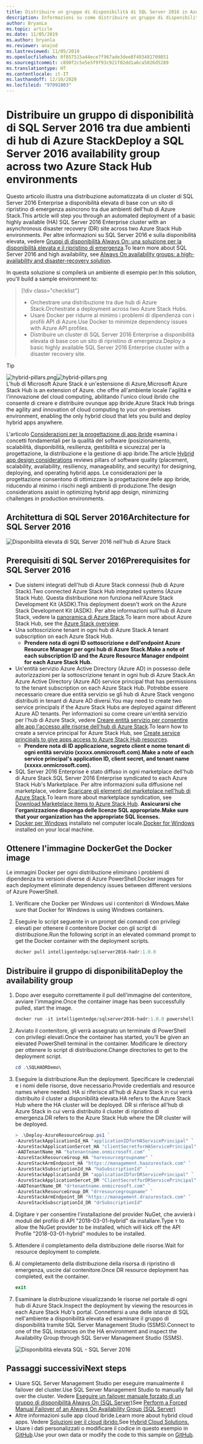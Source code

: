 ```yaml
---
title: Distribuire un gruppo di disponibilità di SQL Server 2016 in Azure e nell'hub di Azure Stack
description: Informazioni su come distribuire un gruppo di disponibilità di SQL Server 2016 in Azure e nell'hub di Azure Stack.
author: BryanLa
ms.topic: article
ms.date: 11/05/2019
ms.author: bryanla
ms.reviewer: anajod
ms.lastreviewed: 11/05/2019
ms.openlocfilehash: 0f857515a44ece7f967ade3dee8f493481709851
ms.sourcegitcommit: c890f2c5e5e5f9f93c921f02dd1a6ca5026d5289
ms.translationtype: HT
ms.contentlocale: it-IT
ms.lasthandoff: 12/10/2020
ms.locfileid: "97091803"
---
```

# <a name="deploy-a-sql-server-2016-availability-group-across-two-azure-stack-hub-environments"></a><span data-ttu-id="272d2-103">Distribuire un gruppo di disponibilità di SQL Server 2016 tra due ambienti di hub di Azure Stack</span><span class="sxs-lookup"><span data-stu-id="272d2-103">Deploy a SQL Server 2016 availability group across two Azure Stack Hub environments</span></span>

<span data-ttu-id="272d2-104">Questo articolo illustra una distribuzione automatizzata di un cluster di SQL Server 2016 Enterprise a disponibilità elevata di base con un sito di ripristino di emergenza asincrono tra due ambienti dell'hub di Azure Stack.</span><span class="sxs-lookup"><span data-stu-id="272d2-104">This article will step you through an automated deployment of a basic highly available (HA) SQL Server 2016 Enterprise cluster with an asynchronous disaster recovery (DR) site across two Azure Stack Hub environments.</span></span> <span data-ttu-id="272d2-105">Per altre informazioni su SQL Server 2016 e sulla disponibilità elevata, vedere [Gruppi di disponibilità Always On: una soluzione per la disponibilità elevata e il ripristino di emergenza](/sql/database-engine/availability-groups/windows/always-on-availability-groups-sql-server?view=sql-server-2016).</span><span class="sxs-lookup"><span data-stu-id="272d2-105">To learn more about SQL Server 2016 and high availability, see [Always On availability groups: a high-availability and disaster-recovery solution](/sql/database-engine/availability-groups/windows/always-on-availability-groups-sql-server?view=sql-server-2016).</span></span>

<span data-ttu-id="272d2-106">In questa soluzione si compilerà un ambiente di esempio per:</span><span class="sxs-lookup"><span data-stu-id="272d2-106">In this solution, you'll build a sample environment to:</span></span>

> [!div class="checklist"]
> - <span data-ttu-id="272d2-107">Orchestrare una distribuzione tra due hub di Azure Stack.</span><span class="sxs-lookup"><span data-stu-id="272d2-107">Orchestrate a deployment across two Azure Stack Hubs.</span></span>
> - <span data-ttu-id="272d2-108">Usare Docker per ridurre al minimo i problemi di dipendenza con i profili API di Azure.</span><span class="sxs-lookup"><span data-stu-id="272d2-108">Use Docker to minimize dependency issues with Azure API profiles.</span></span>
> - <span data-ttu-id="272d2-109">Distribuire un cluster di SQL Server 2016 Enterprise a disponibilità elevata di base con un sito di ripristino di emergenza.</span><span class="sxs-lookup"><span data-stu-id="272d2-109">Deploy a basic highly available SQL Server 2016 Enterprise cluster with a disaster recovery site.</span></span>

> [!Tip]  
> <span data-ttu-id="272d2-110">![hybrid-pillars.png](./media/solution-deployment-guide-cross-cloud-scaling/hybrid-pillars.png)</span><span class="sxs-lookup"><span data-stu-id="272d2-110">![hybrid-pillars.png](./media/solution-deployment-guide-cross-cloud-scaling/hybrid-pillars.png)</span></span>  
> <span data-ttu-id="272d2-111">L'hub di Microsoft Azure Stack è un'estensione di Azure,</span><span class="sxs-lookup"><span data-stu-id="272d2-111">Microsoft Azure Stack Hub is an extension of Azure.</span></span> <span data-ttu-id="272d2-112">che offre all'ambiente locale l'agilità e l'innovazione del cloud computing, abilitando l'unico cloud ibrido che consente di creare e distribuire ovunque app ibride.</span><span class="sxs-lookup"><span data-stu-id="272d2-112">Azure Stack Hub brings the agility and innovation of cloud computing to your on-premises environment, enabling the only hybrid cloud that lets you build and deploy hybrid apps anywhere.</span></span>  
> 
> <span data-ttu-id="272d2-113">L'articolo [Considerazioni per la progettazione di app ibride](overview-app-design-considerations.md) esamina i concetti fondamentali per la qualità del software (posizionamento, scalabilità, disponibilità, resilienza, gestibilità e sicurezza) per la progettazione, la distribuzione e la gestione di app ibride.</span><span class="sxs-lookup"><span data-stu-id="272d2-113">The article [Hybrid app design considerations](overview-app-design-considerations.md) reviews pillars of software quality (placement, scalability, availability, resiliency, manageability, and security) for designing, deploying, and operating hybrid apps.</span></span> <span data-ttu-id="272d2-114">Le considerazioni per la progettazione consentono di ottimizzare la progettazione delle app ibride, riducendo al minimo i rischi negli ambienti di produzione.</span><span class="sxs-lookup"><span data-stu-id="272d2-114">The design considerations assist in optimizing hybrid app design, minimizing challenges in production environments.</span></span>

## <a name="architecture-for-sql-server-2016"></a><span data-ttu-id="272d2-115">Architettura di SQL Server 2016</span><span class="sxs-lookup"><span data-stu-id="272d2-115">Architecture for SQL Server 2016</span></span>

![Disponibilità elevata di SQL Server 2016 nell'hub di Azure Stack](media/solution-deployment-guide-sql-ha/image1.png)

## <a name="prerequisites-for-sql-server-2016"></a><span data-ttu-id="272d2-117">Prerequisiti di SQL Server 2016</span><span class="sxs-lookup"><span data-stu-id="272d2-117">Prerequisites for SQL Server 2016</span></span>

- <span data-ttu-id="272d2-118">Due sistemi integrati dell'hub di Azure Stack connessi (hub di Azure Stack).</span><span class="sxs-lookup"><span data-stu-id="272d2-118">Two connected Azure Stack Hub integrated systems (Azure Stack Hub).</span></span> <span data-ttu-id="272d2-119">Questa distribuzione non funziona nell'Azure Stack Development Kit (ASDK).</span><span class="sxs-lookup"><span data-stu-id="272d2-119">This deployment doesn't work on the Azure Stack Development Kit (ASDK).</span></span> <span data-ttu-id="272d2-120">Per altre informazioni sull'hub di Azure Stack, vedere la [panoramica di Azure Stack](https://azure.microsoft.com/overview/azure-stack/).</span><span class="sxs-lookup"><span data-stu-id="272d2-120">To learn more about Azure Stack Hub, see the [Azure Stack overview](https://azure.microsoft.com/overview/azure-stack/).</span></span>
- <span data-ttu-id="272d2-121">Una sottoscrizione tenant in ogni hub di Azure Stack.</span><span class="sxs-lookup"><span data-stu-id="272d2-121">A tenant subscription on each Azure Stack Hub.</span></span>
  - <span data-ttu-id="272d2-122">**Prendere nota di ogni ID sottoscrizione e dell'endpoint Azure Resource Manager per ogni hub di Azure Stack.**</span><span class="sxs-lookup"><span data-stu-id="272d2-122">**Make a note of each subscription ID and the Azure Resource Manager endpoint for each Azure Stack Hub.**</span></span>
- <span data-ttu-id="272d2-123">Un'entità servizio Azure Active Directory (Azure AD) in possesso delle autorizzazioni per la sottoscrizione tenant in ogni hub di Azure Stack.</span><span class="sxs-lookup"><span data-stu-id="272d2-123">An Azure Active Directory (Azure AD) service principal that has permissions to the tenant subscription on each Azure Stack Hub.</span></span> <span data-ttu-id="272d2-124">Potrebbe essere necessario creare due entità servizio se gli hub di Azure Stack vengono distribuiti in tenant di Azure AD diversi.</span><span class="sxs-lookup"><span data-stu-id="272d2-124">You may need to create two service principals if the Azure Stack Hubs are deployed against different Azure AD tenants.</span></span> <span data-ttu-id="272d2-125">Per informazioni su come creare un'entità servizio per l'hub di Azure Stack, vedere [Creare entità servizio per consentire alle app l'accesso alle risorse dell'hub di Azure Stack](/azure-stack/user/azure-stack-create-service-principals).</span><span class="sxs-lookup"><span data-stu-id="272d2-125">To learn how to create a service principal for Azure Stack Hub, see [Create service principals to give apps access to Azure Stack Hub resources](/azure-stack/user/azure-stack-create-service-principals).</span></span>
  - <span data-ttu-id="272d2-126">**Prendere nota di ID applicazione, segreto client e nome tenant di ogni entità servizio (xxxxx.onmicrosoft.com).**</span><span class="sxs-lookup"><span data-stu-id="272d2-126">**Make a note of each service principal's application ID, client secret, and tenant name (xxxxx.onmicrosoft.com).**</span></span>
- <span data-ttu-id="272d2-127">SQL Server 2016 Enterprise è stato diffuso in ogni marketplace dell'hub di Azure Stack.</span><span class="sxs-lookup"><span data-stu-id="272d2-127">SQL Server 2016 Enterprise syndicated to each Azure Stack Hub's Marketplace.</span></span> <span data-ttu-id="272d2-128">Per altre informazioni sulla diffusione nel marketplace, vedere [Scaricare gli elementi del marketplace nell'hub di Azure Stack](/azure-stack/operator/azure-stack-download-azure-marketplace-item).</span><span class="sxs-lookup"><span data-stu-id="272d2-128">To learn more about marketplace syndication, see [Download Marketplace items to Azure Stack Hub](/azure-stack/operator/azure-stack-download-azure-marketplace-item).</span></span>
    <span data-ttu-id="272d2-129">**Assicurarsi che l'organizzazione disponga delle licenze SQL appropriate.**</span><span class="sxs-lookup"><span data-stu-id="272d2-129">**Make sure that your organization has the appropriate SQL licenses.**</span></span>
- <span data-ttu-id="272d2-130">[Docker per Windows](https://docs.docker.com/docker-for-windows/) installato nel computer locale.</span><span class="sxs-lookup"><span data-stu-id="272d2-130">[Docker for Windows](https://docs.docker.com/docker-for-windows/) installed on your local machine.</span></span>

## <a name="get-the-docker-image"></a><span data-ttu-id="272d2-131">Ottenere l'immagine Docker</span><span class="sxs-lookup"><span data-stu-id="272d2-131">Get the Docker image</span></span>

<span data-ttu-id="272d2-132">Le immagini Docker per ogni distribuzione eliminano i problemi di dipendenza tra versioni diverse di Azure PowerShell.</span><span class="sxs-lookup"><span data-stu-id="272d2-132">Docker images for each deployment eliminate dependency issues between different versions of Azure PowerShell.</span></span>

1. <span data-ttu-id="272d2-133">Verificare che Docker per Windows usi i contenitori di Windows.</span><span class="sxs-lookup"><span data-stu-id="272d2-133">Make sure that Docker for Windows is using Windows containers.</span></span>
2. <span data-ttu-id="272d2-134">Eseguire lo script seguente in un prompt dei comandi con privilegi elevati per ottenere il contenitore Docker con gli script di distribuzione.</span><span class="sxs-lookup"><span data-stu-id="272d2-134">Run the following script in an elevated command prompt to get the Docker container with the deployment scripts.</span></span>

    ```powershell  
    docker pull intelligentedge/sqlserver2016-hadr:1.0.0
    ```

## <a name="deploy-the-availability-group"></a><span data-ttu-id="272d2-135">Distribuire il gruppo di disponibilità</span><span class="sxs-lookup"><span data-stu-id="272d2-135">Deploy the availability group</span></span>

1. <span data-ttu-id="272d2-136">Dopo aver eseguito correttamente il pull dell'immagine del contenitore, avviare l'immagine.</span><span class="sxs-lookup"><span data-stu-id="272d2-136">Once the container image has been successfully pulled, start the image.</span></span>

      ```powershell  
      docker run -it intelligentedge/sqlserver2016-hadr:1.0.0 powershell
      ```

2. <span data-ttu-id="272d2-137">Avviato il contenitore, gli verrà assegnato un terminale di PowerShell con privilegi elevati.</span><span class="sxs-lookup"><span data-stu-id="272d2-137">Once the container has started, you'll be given an elevated PowerShell terminal in the container.</span></span> <span data-ttu-id="272d2-138">Modificare le directory per ottenere lo script di distribuzione.</span><span class="sxs-lookup"><span data-stu-id="272d2-138">Change directories to get to the deployment script.</span></span>

      ```powershell  
      cd .\SQLHADRDemo\
      ```

3. <span data-ttu-id="272d2-139">Eseguire la distribuzione.</span><span class="sxs-lookup"><span data-stu-id="272d2-139">Run the deployment.</span></span> <span data-ttu-id="272d2-140">Specificare le credenziali e i nomi delle risorse, dove necessario.</span><span class="sxs-lookup"><span data-stu-id="272d2-140">Provide credentials and resource names where needed.</span></span> <span data-ttu-id="272d2-141">HA si riferisce all'hub di Azure Stack in cui verrà distribuito il cluster a disponibilità elevata.</span><span class="sxs-lookup"><span data-stu-id="272d2-141">HA refers to the Azure Stack Hub where the HA cluster will be deployed.</span></span> <span data-ttu-id="272d2-142">DR si riferisce all'hub di Azure Stack in cui verrà distribuito il cluster di ripristino di emergenza.</span><span class="sxs-lookup"><span data-stu-id="272d2-142">DR refers to the Azure Stack Hub where the DR cluster will be deployed.</span></span>

      ```powershell
      > .\Deploy-AzureResourceGroup.ps1 `
      -AzureStackApplicationId_HA "applicationIDforHAServicePrincipal" `
      -AzureStackApplicationSercet_HA "clientSecretforHAServicePrincipal" `
      -AADTenantName_HA "hatenantname.onmicrosoft.com" `
      -AzureStackResourceGroup_HA "haresourcegroupname" `
      -AzureStackArmEndpoint_HA "https://management.haazurestack.com" `
      -AzureStackSubscriptionId_HA "haSubscriptionId" `
      -AzureStackApplicationId_DR "applicationIDforDRServicePrincipal" `
      -AzureStackApplicationSercet_DR "ClientSecretforDRServicePrincipal" `
      -AADTenantName_DR "drtenantname.onmicrosoft.com" `
      -AzureStackResourceGroup_DR "drresourcegroupname" `
      -AzureStackArmEndpoint_DR "https://management.drazurestack.com" `
      -AzureStackSubscriptionId_DR "drSubscriptionId"
      ```

4. <span data-ttu-id="272d2-143">Digitare `Y` per consentire l'installazione del provider NuGet, che avvierà i moduli del profilo di API "2018-03-01-hybrid" da installare.</span><span class="sxs-lookup"><span data-stu-id="272d2-143">Type `Y` to allow the NuGet provider to be installed, which will kick off the API Profile "2018-03-01-hybrid" modules to be installed.</span></span>

5. <span data-ttu-id="272d2-144">Attendere il completamento della distribuzione delle risorse.</span><span class="sxs-lookup"><span data-stu-id="272d2-144">Wait for resource deployment to complete.</span></span>

6. <span data-ttu-id="272d2-145">Al completamento della distribuzione della risorsa di ripristino di emergenza, uscire dal contenitore.</span><span class="sxs-lookup"><span data-stu-id="272d2-145">Once DR resource deployment has completed, exit the container.</span></span>

      ```powershell
      exit
      ```

7. <span data-ttu-id="272d2-146">Esaminare la distribuzione visualizzando le risorse nel portale di ogni hub di Azure Stack.</span><span class="sxs-lookup"><span data-stu-id="272d2-146">Inspect the deployment by viewing the resources in each Azure Stack Hub's portal.</span></span> <span data-ttu-id="272d2-147">Connettersi a una delle istanze di SQL nell'ambiente a disponibilità elevata ed esaminare il gruppo di disponibilità tramite SQL Server Management Studio (SSMS).</span><span class="sxs-lookup"><span data-stu-id="272d2-147">Connect to one of the SQL instances on the HA environment and inspect the Availability Group through SQL Server Management Studio (SSMS).</span></span>

    ![Disponibilità elevata SQL - SQL Server 2016](media/solution-deployment-guide-sql-ha/image2.png)

## <a name="next-steps"></a><span data-ttu-id="272d2-149">Passaggi successivi</span><span class="sxs-lookup"><span data-stu-id="272d2-149">Next steps</span></span>

- <span data-ttu-id="272d2-150">Usare SQL Server Management Studio per eseguire manualmente il failover del cluster.</span><span class="sxs-lookup"><span data-stu-id="272d2-150">Use SQL Server Management Studio to manually fail over the cluster.</span></span> <span data-ttu-id="272d2-151">Vedere [Eseguire un failover manuale forzato di un gruppo di disponibilità Always On (SQL Server)](/sql/database-engine/availability-groups/windows/perform-a-forced-manual-failover-of-an-availability-group-sql-server?view=sql-server-2017)</span><span class="sxs-lookup"><span data-stu-id="272d2-151">See [Perform a Forced Manual Failover of an Always On Availability Group (SQL Server)](/sql/database-engine/availability-groups/windows/perform-a-forced-manual-failover-of-an-availability-group-sql-server?view=sql-server-2017)</span></span>
- <span data-ttu-id="272d2-152">Altre informazioni sulle app cloud ibride.</span><span class="sxs-lookup"><span data-stu-id="272d2-152">Learn more about hybrid cloud apps.</span></span> <span data-ttu-id="272d2-153">Vedere [Soluzioni per il cloud ibrido.](/azure-stack/user/)</span><span class="sxs-lookup"><span data-stu-id="272d2-153">See [Hybrid Cloud Solutions.](/azure-stack/user/)</span></span>
- <span data-ttu-id="272d2-154">Usare i dati personalizzati o modificare il codice in questo esempio in [GitHub](https://github.com/Azure-Samples/azure-intelligent-edge-patterns).</span><span class="sxs-lookup"><span data-stu-id="272d2-154">Use your own data or modify the code to this sample on [GitHub](https://github.com/Azure-Samples/azure-intelligent-edge-patterns).</span></span>
